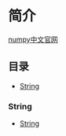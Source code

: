 # 简介
[numpy中文官网](https://www.numpy.org.cn/en/)

## 目录
- [String](#String)

### String
- [String](String/README.md)